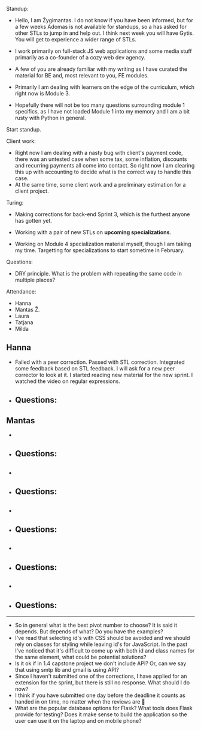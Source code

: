 Standup:

  - Hello, I am Žygimantas. I do not know if you have been informed, but for a few weeks Adomas is not available for standups, so a has asked for other STLs to jump in and help out. I think next week you will have Gytis. You will get to experience a wider range of STLs.

  - I work primarily on full-stack JS web applications and some media stuff primarily as a co-founder of a cozy web dev agency.
  - A few of you are already familiar with my writing as I have curated the material for BE and, most relevant to you, FE modules.

  - Primarily I am dealing with learners on the edge of the curriculum, which right now is Module 3.
  - Hopefully there will not be too many questions surrounding module 1 specifics, as I have not loaded Module 1 into my memory and I am a bit rusty with Python in general.

  Start standup.

  Client work:
  - Right now I am dealing with a nasty bug with client's payment code, there was an untested case when some tax, some inflation, discounts and recurring payments all come into contact. So right now I am clearing this up with accounting to decide what is the correct way to handle this case.
  - At the same time, some client work and a preliminary estimation for a client project.

  Turing:
  - Making corrections for back-end Sprint 3, which is the furthest anyone has gotten yet.

  - Working with a pair of new STLs on **upcoming specializations**.
  - Working on Module 4 specialization material myself, though I am taking my time. Targetting for specializations to start sometime in February.


Questions:
  - DRY principle. What is the problem with repeating the same code in multiple places?

Attendance:
  - Hanna
  - Mantas Ž.
  - Laura
  - Tatjana
  - Milda

## Hanna

- Failed with a peer correction. Passed with STL correction. Integrated some feedback based on STL feedback. I will ask for a new peer corrector to look at it. I started reading new material for the new sprint. I watched the video on regular expressions.
- Questions:
  -

## Mantas

-
- Questions:
  -

##

-
- Questions:
  -

##

-
- Questions:
  -

##

-
- Questions:
  -

##

-
- Questions:
  -

---

- So in general what is the best pivot number to choose?  It is said it depends. But depends of what? Do you have the examples?
- I've read that selecting id's with CSS should be avoided and we should rely on classes for styling while leaving id's for JavaScript. In the past I've noticed that it's difficult to come up with both id and class names for the same element, what could be potential solutions?
- Is it ok if in 1.4 capstone project we don't include API? Or, can we say that using smtp lib and gmail is using API?
- Since I haven't submitted one of the corrections, I have applied for an extension for the sprint, but there is still no response. What should I do now?
- I think if you have submitted one day before the deadline it counts as handed in on time, no matter when the reviews are 🙂
- What are the popular database options for Flask? What tools does Flask provide for testing? Does it make sense to build the application so the user can use it on the laptop and on mobile phone?
